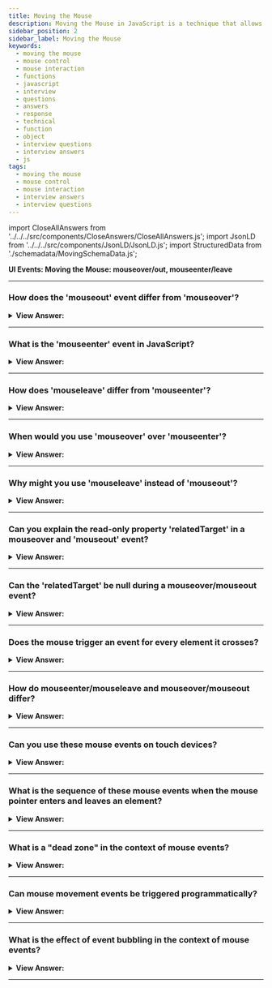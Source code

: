 ```yaml
---
title: Moving the Mouse
description: Moving the Mouse in JavaScript is a technique that allows you to move the mouse pointer. This is useful for interacting with the mouse. - JavaScript Interview Questions & Answers
sidebar_position: 2
sidebar_label: Moving the Mouse
keywords:
  - moving the mouse
  - mouse control
  - mouse interaction
  - functions
  - javascript
  - interview
  - questions
  - answers
  - response
  - technical
  - function
  - object
  - interview questions
  - interview answers
  - js
tags:
  - moving the mouse
  - mouse control
  - mouse interaction
  - interview answers
  - interview questions
---
```


import CloseAllAnswers from '../../../src/components/CloseAnswers/CloseAllAnswers.js';
import JsonLD from '../../../src/components/JsonLD/JsonLD.js';
import StructuredData from './schemadata/MovingSchemaData.js';

<JsonLD data={StructuredData} />

<head>
  <title>Moving the Mouse | JavaScript Frontend Phone Interview</title>
</head>

**UI Events: Moving the Mouse: mouseover/out, mouseenter/leave**

<CloseAllAnswers />

---

### How does the 'mouseout' event differ from 'mouseover'?

<details>
  <summary><strong>View Answer:</strong></summary>
  <div>
  <div><strong>Interview Response:</strong> The `mouseout` event in JavaScript triggers when the mouse pointer leaves the area of an element, opposite to `mouseover` which triggers when the mouse enters.
  </div><br />
  <div><strong className="codeExample">Code Example:</strong><br /><br />

  <div></div>

```html
<!DOCTYPE html>
<html>
<head>
  <title>Mouse Events Example</title>
  <style>
    #myElement {
      width: 200px;
      height: 200px;
      background-color: lightgray;
    }
  </style>
</head>
<body>
  <div id="myElement"></div>

  <script>
    var element = document.getElementById('myElement');

    element.addEventListener('mouseout', function(event) {
      console.log("Mouse out!");
      // Additional code for mouseout event
    });

    element.addEventListener('mouseover', function(event) {
      console.log("Mouse over!");
      // Additional code for mouseover event
    });
  </script>
</body>
</html>
```

**Output:**

```html
"Mouse over!"
"Mouse out!"
"Mouse over!"
"Mouse out!"
"Mouse over!"
```

  </div>
  </div>
</details>

---

### What is the 'mouseenter' event in JavaScript?

<details>
  <summary><strong>View Answer:</strong></summary>
  <div>
  <div><strong>Interview Response:</strong> `mouseenter` fires when the pointer moves into the target element, not including its children.
  </div>
  </div>
</details>

---

### How does 'mouseleave' differ from 'mouseenter'?

<details>
  <summary><strong>View Answer:</strong></summary>
  <div>
  <div><strong>Interview Response:</strong> `mouseenter` triggers when the mouse enters an element, `mouseleave` when it leaves. Unlike `mouseover` and `mouseout`, these events do not bubble and ignore child elements.
  </div>
  </div>
</details>

---

### When would you use 'mouseover' over 'mouseenter'?

<details>
  <summary><strong>View Answer:</strong></summary>
  <div>
  <div><strong>Interview Response:</strong> We use mouseover when you want the event to bubble up the DOM and also trigger for child elements. Use mouseenter when only interested in the event for the target element.
  </div>
  </div>
</details>

---

### Why might you use 'mouseleave' instead of 'mouseout'?

<details>
  <summary><strong>View Answer:</strong></summary>
  <div>
  <div><strong>Interview Response:</strong> You should use `mouseleave` instead of `mouseout` to avoid event triggering when the mouse moves over child elements. `mouseleave` only triggers when exiting the target element's area.
  </div>
  </div>
</details>

---

### Can you explain the read-only property 'relatedTarget' in a mouseover and 'mouseout' event?

<details>
  <summary><strong>View Answer:</strong></summary>
  <div>
  <div><strong>Interview Response:</strong> The `relatedTarget` property in mouseover and mouseout events specifies the secondary target involved in the event - the element the mouse just left or entered, respectively.</div><br />
  <div><strong className="codeExample">Code Example:</strong><br /><br />

  <div></div>

```javascript
let element = document.getElementById('myElement');

element.addEventListener('mouseover', function(event) {
    let related = event.relatedTarget;
    console.log('Mouse entered from:', related.id);
});

element.addEventListener('mouseout', function(event) {
    let related = event.relatedTarget;
    console.log('Mouse left to:', related.id);
});
```

In this example, when the mouse pointer enters or leaves the area of the `myElement` element, it logs where the mouse came from or where it's going to next.

  </div>
  </div>
</details>

---

### Can the 'relatedTarget' be null during a mouseover/mouseout event?

<details>
  <summary><strong>View Answer:</strong></summary>
  <div>
  <div><strong>Interview Response:</strong> Yes, `relatedTarget` can be null in a `mouseover` event when the mouse enters from outside the window, or in a `mouseout` event when the mouse leaves the window.
    </div><br/>
  <div><strong>Technical Response:</strong> Yes, the relatedTarget property is nullable. That is normal because it implies that the mouse originated from outside the window rather than another element. Or that it walked out the window. When utilizing event.relatedTarget in our code, we should keep that option in mind. There are issues if we try to access event.relatedTarget.tagName.
    </div><br />
  <div><strong className="codeExample">Code Example:</strong><br /><br />

  <div></div>

```javascript
let element = document.getElementById('myElement');

element.addEventListener('mouseover', function(event) {
    if(event.relatedTarget === null) {
        console.log('Mouse came from outside the window.');
    }
});

element.addEventListener('mouseout', function(event) {
    if(event.relatedTarget === null) {
        console.log('Mouse is going outside the window.');
    }
});
```

In this example, when the mouse comes from outside the window or goes outside the window, it logs a message to the console.

  </div>
  </div>
</details>

---

### Does the mouse trigger an event for every element it crosses?

<details>
  <summary><strong>View Answer:</strong></summary>
  <div>
  <div><strong>Interview Response:</strong> Yes, the mouse triggers `mouseover` and `mouseout` events for every element it crosses. However, `mouseenter` and `mouseleave` events only trigger for the targeted element.
    </div>
  <div><strong>Technical Response:</strong> No, the mousemove event triggers when the mouse moves. But that does not guarantee that every pixel leads to an event. The browser checks the mouse position from time to time. And if it notices changes then it triggers the events. Some DOM elements may get skipped if the visitor is moving the mouse extremely fast. That is good for performance because there may be many intermediate elements. We do not want to process in and out of each one.
    </div>
  </div>
</details>

---

### How do mouseenter/mouseleave and mouseover/mouseout differ?

<details>
  <summary><strong>View Answer:</strong></summary>
  <div>
  <div><strong>Interview Response:</strong> `mouseover`/`mouseout` trigger for an element and its children, while `mouseenter`/`mouseleave` only trigger for the target element, ignoring child elements.
    </div><br />
  <div><strong>Technical Response:</strong> Events mouseenter/mouseleave are like mouseover/mouseout. They trigger when the mouse pointer enters/leaves the element. But there are two crucial differences. Transitions inside the element, to/from descendants, are not counted. Events mouseenter/mouseleave do not bubble.
    </div><br />
  <div><strong className="codeExample">Code Example:</strong><br /><br />

  <div></div>

```html
<div id="parent" onmouseenter="mouselog(event)" onmouseleave="mouselog(event)">
  <!-- parent -->
  <div id="child">child</div>
</div>
```

  </div>
  </div>
</details>

---

### Can you use these mouse events on touch devices?

<details>
  <summary><strong>View Answer:</strong></summary>
  <div>
  <div><strong>Interview Response:</strong> While some touch devices may trigger mouse events, it's inconsistent across devices and browsers. Instead, it's recommended to use touch events like `touchstart`, `touchend`.
  </div><br />
  </div>
</details>

---

### What is the sequence of these mouse events when the mouse pointer enters and leaves an element?

<details>
  <summary><strong>View Answer:</strong></summary>
  <div>
  <div><strong>Interview Response:</strong> Upon entering an element: `mouseover`, then `mouseenter`. Upon leaving an element: `mouseout`, then `mouseleave`. Note that these events do not fire in the same way for child elements.
  </div><br />
  </div>
</details>

---

### What is a "dead zone" in the context of mouse events?

<details>
  <summary><strong>View Answer:</strong></summary>
  <div>
  <div><strong>Interview Response:</strong> A "dead zone" in mouse events refers to an area within an element where, despite mouse movement, mouseleave or mouseout events aren't triggered, preventing unintentional event firing.
  </div><br />
  </div>
</details>

---

### Can mouse movement events be triggered programmatically?

<details>
  <summary><strong>View Answer:</strong></summary>
  <div>
  <div><strong>Interview Response:</strong> Yes, mouse events can be triggered programmatically using the dispatchEvent method in conjunction with the MouseEvent constructor to create the event.
  </div><br />
  <div><strong className="codeExample">Code Example:</strong><br /><br />

  <div></div>

```javascript
let element = document.getElementById('myElement');

let mouseEvent = new MouseEvent('mouseover', {
    'view': window,
    'bubbles': true,
    'cancelable': true
});

element.dispatchEvent(mouseEvent);

element.addEventListener('mouseover', function(event) {
    console.log('Mouseover event triggered programmatically');
});
```

In this code, a `mouseover` event is created and then dispatched on the element with id 'myElement'. When this event occurs, a message is logged to the console.

  </div>
  </div>
</details>

---

### What is the effect of event bubbling in the context of mouse events?

<details>
  <summary><strong>View Answer:</strong></summary>
  <div>
  <div><strong>Interview Response:</strong> Event bubbling with mouse events means the event propagates from the innermost element (target) outwards. If a child and parent both have a `mouseover` event, the child's fires first.
  </div><br />
  </div>
</details>

---
